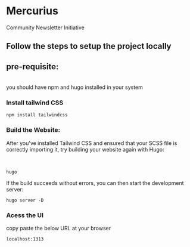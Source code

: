 # Mercurius
Community Newsletter Initiative

## Follow the steps to setup the project locally

## pre-requisite:
<br>
you should have npm and hugo installed in your system
<br>

### Install tailwind CSS
```
npm install tailwindcss
```

### Build the Website:

<p> After you've installed Tailwind CSS and ensured that your SCSS file is correctly importing it, try building your website again with Hugo:</p>

<br>

```
hugo
```

<p> If the build succeeds without errors, you can then start the development server:</p>

```
hugo server -D

```

### Acess the UI

<p> copy paste the below URL at your browser </p>

```
localhost:1313
```